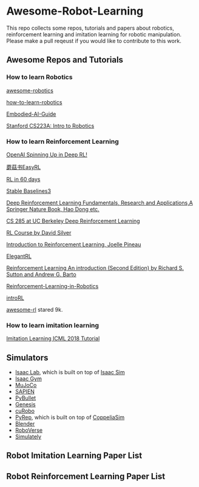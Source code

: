<!--
 * @Author: likecanyon 
 * @Date: 2025-03-27 14:27:39
 * @LastEditors: likecanyon 
 * @LastEditTime: 2025-03-27 14:36:18
 * @FilePath: \undefinedd:\Workspace\awesome-robot-learning\README.md
 * @Description: 这是默认设置,请设置`customMade`, 打开koroFileHeader查看配置 进行设置: https://github.com/OBKoro1/koro1FileHeader/wiki/%E9%85%8D%E7%BD%AE
-->
# Awesome-Robot-Learning
This repo collects some repos, tutorials and papers about robotics, reinforcement learning and imitation learning for robotic manipulation. Please make a pull reqeust if you would like to contribute to this work.

## Awesome Repos and Tutorials

### How to learn Robotics
[awesome-robotics](https://github.com/kiloreux/awesome-robotics)

[how-to-learn-robotics](https://github.com/qqfly/how-to-learn-robotics)

[Embodied-AI-Guide](https://github.com/TianxingChen/Embodied-AI-Guide)

[Stanford CS223A: Intro to Robotics](https://www.youtube.com/playlist?list=PL65CC0384A1798ADF)

### How to learn Reinforcement Learning

[OpenAI Spinning Up in Deep RL!](https://spinningup.openai.com/en/latest/index.html)

[蘑菇书EasyRL](https://github.com/datawhalechina/easy-rl)

[RL in 60 days](https://github.com/andri27-ts/Reinforcement-Learning)

[Stable Baselines3](https://stable-baselines3.readthedocs.io/en/master/index.html#)

[Deep Reinforcement Learning Fundamentals, Research and Applications,A Springer Nature Book, Hao Dong etc.](https://deepreinforcementlearningbook.org/)


[CS 285 at UC Berkeley Deep Reinforcement Learning](https://rail.eecs.berkeley.edu/deeprlcourse/)

[RL Course by David Silver](https://www.youtube.com/watch?v=2pWv7GOvuf0&list=PLzuuYNsE1EZAXYR4FJ75jcJseBmo4KQ9-&index=2)

[Introduction to Reinforcement Learning, Joelle Pineau](https://videolectures.net/videos/deeplearning2016_pineau_reinforcement_learning)

[ElegantRL](https://elegantrl.readthedocs.io/en/latest/index.html)

[Reinforcement Learning An introduction (Second Edition) by Richard S. Sutton and Andrew G. Barto](https://github.com/MrinmoiHossain/Reinforcement-Learning-Specialization-Coursera/blob/master/Book/Reinforcement%20Learning%20An%20introduction%20(Second%20Edition)%20by%20Richard%20S.%20Sutton%20and%20Andrew%20G.%20Barto.pdf)

[Reinforcement-Learning-in-Robotics](https://github.com/Skylark0924/Reinforcement-Learning-in-Robotics)

[introRL](https://github.com/zhoubolei/introRL)

[awesome-rl](https://github.com/aikorea/awesome-rl) stared 9k.

### How to learn imitation learning
[Imitation Learning ICML 2018 Tutorial](https://drive.google.com/file/d/12QdNmMll-bGlSWnm8pmD_TawuRN7xagX/view)




## Simulators
- [Isaac Lab](https://github.com/isaac-sim/IsaacLab), which is built on top of [Isaac Sim](https://docs.isaacsim.omniverse.nvidia.com/latest/index.html)
- [Isaac Gym](https://developer.nvidia.com/isaac-gym)
- [MuJoCo](https://github.com/google-deepmind/mujoco)
- [SAPIEN](https://github.com/haosulab/SAPIEN)
- [PyBullet](https://github.com/bulletphysics/bullet3)
- [Genesis](https://github.com/Genesis-Embodied-AI/Genesis)
- [cuRobo](https://github.com/NVlabs/curobo)
- [PyRep](https://github.com/stepjam/PyRep), which is built on top of [CoppeliaSim](https://www.coppeliarobotics.com/)
- [Blender](https://www.blender.org/)
- [RoboVerse](https://github.com/RoboVerseOrg/RoboVerse) 
- [Simulately](https://simulately.wiki/)

## Robot Imitation Learning Paper List

## Robot Reinforcement Learning Paper List










